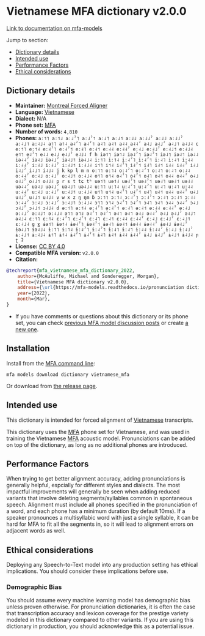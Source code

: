 
# Vietnamese MFA dictionary v2.0.0

[Link to documentation on mfa-models](https://mfa-models.readthedocs.io/en/main/dictionary/vietnamese_mfa.html)

Jump to section:

- [Dictionary details](#dictionary-details)
- [Intended use](#intended-use)
- [Performance Factors](#performance-factors)
- [Ethical considerations](#ethical-considerations)

## Dictionary details

- **Maintainer:** [Montreal Forced Aligner](https://montreal-forced-aligner.readthedocs.io/)
- **Language:** [Vietnamese](https://en.wikipedia.org/wiki/Vietnamese_language)
- **Dialect:** N/A
- **Phone set:** [MFA](https://mfa-models.readthedocs.io/en/refactor/mfa_phone_set.html#vietnamese)
- **Number of words:** `4,810`
- **Phones:** `aː˦˥ aː˦˨ aː˨ˀ˥ aː˨ˀ˦ aː˨˥ aː˨˦ aː˨˨ aː˨˨ˀ aː˨˩ aː˨˩ˀ aː˨˩˦ aː˨˩˨ a˦˥ a˦˨ a˨ˀ˥ a˨ˀ˦ a˨˥ a˨˦ a˨˨ a˨˨ˀ a˨˩ a˨˩ˀ a˨˩˦ a˨˩˨ c eː˦˥ eː˦˨ eː˨ˀ˥ eː˨ˀ˦ eː˨˥ eː˨˦ eː˨˨ eː˨˨ˀ eː˨˩ eː˨˩ˀ eː˨˩˦ eː˨˩˨ e˦˥ e˨ˀ˥ e˨˨ e˨˩ e˨˩ˀ e˨˩˨ f h iə˦˥ iə˦˨ iə˨ˀ˥ iə˨ˀ˦ iə˨˥ iə˨˦ iə˨˨ iə˨˨ˀ iə˨˩ iə˨˩ˀ iə˨˩˦ iə˨˩˨ iː˦˥ iː˦˨ iː˨ˀ˥ iː˨ˀ˦ iː˨˥ iː˨˦ iː˨˨ iː˨˨ˀ iː˨˩ iː˨˩ˀ iː˨˩˦ iː˨˩˨ i˦˥ i˦˨ i˨ˀ˥ i˨ˀ˦ i˨˥ i˨˦ i˨˨ i˨˨ˀ i˨˩ i˨˩ˀ i˨˩˦ i˨˩˨ j k kp l m n oː˦˥ oː˦˨ oː˨ˀ˥ oː˨ˀ˦ oː˨˥ oː˨˦ oː˨˨ oː˨˨ˀ oː˨˩ oː˨˩ˀ oː˨˩˦ oː˨˩˨ o˦˥ o˦˨ o˨ˀ˥ o˨ˀ˦ o˨˥ o˨˦ o˨˨ o˨˨ˀ o˨˩ o˨˩ˀ o˨˩˦ o˨˩˨ p r s t tɕ tʰ uə˦˥ uə˦˨ uə˨ˀ˥ uə˨ˀ˦ uə˨˥ uə˨˦ uə˨˨ uə˨˨ˀ uə˨˩ uə˨˩ˀ uə˨˩˦ uə˨˩˨ uː˦˥ uː˦˨ uː˨ˀ˥ uː˨ˀ˦ uː˨˥ uː˨˦ uː˨˨ uː˨˨ˀ uː˨˩ uː˨˩ˀ uː˨˩˦ uː˨˩˨ u˦˥ u˦˨ u˨ˀ˥ u˨ˀ˦ u˨˥ u˨˦ u˨˨ u˨˨ˀ u˨˩ u˨˩ˀ u˨˩˦ u˨˩˨ v w x z ŋ ŋm ɓ ɔː˦˥ ɔː˦˨ ɔː˨ˀ˥ ɔː˨ˀ˦ ɔː˨˥ ɔː˨˦ ɔː˨˨ ɔː˨˨ˀ ɔː˨˩ ɔː˨˩ˀ ɔː˨˩˦ ɔː˨˩˨ ɔ˦˥ ɔ˦˨ ɔ˨ˀ˥ ɔ˨ˀ˦ ɔ˨˥ ɔ˨˦ ɔ˨˨ ɔ˨˨ˀ ɔ˨˩ ɔ˨˩ˀ ɔ˨˩˦ ɔ˨˩˨ ɗ əː˦˥ əː˦˨ əː˨ˀ˥ əː˨ˀ˦ əː˨˥ əː˨˦ əː˨˨ əː˨˨ˀ əː˨˩ əː˨˩ˀ əː˨˩˦ əː˨˩˨ ə˦˥ ə˦˨ ə˨ˀ˥ ə˨ˀ˦ ə˨˥ ə˨˦ ə˨˨ ə˨˨ˀ ə˨˩ ə˨˩ˀ ə˨˩˦ ə˨˩˨ ɛː˦˥ ɛː˦˨ ɛː˨ˀ˥ ɛː˨ˀ˦ ɛː˨˥ ɛː˨˦ ɛː˨˨ ɛː˨˨ˀ ɛː˨˩ ɛː˨˩ˀ ɛː˨˩˦ ɛː˨˩˨ ɡ ɣ ɨə˦˥ ɨə˦˨ ɨə˨ˀ˥ ɨə˨ˀ˦ ɨə˨˥ ɨə˨˦ ɨə˨˨ ɨə˨˨ˀ ɨə˨˩ ɨə˨˩ˀ ɨə˨˩˦ ɨə˨˩˨ ɨː˦˥ ɨː˦˨ ɨː˨ˀ˥ ɨː˨ˀ˦ ɨː˨˥ ɨː˨˦ ɨː˨˨ ɨː˨˨ˀ ɨː˨˩ ɨː˨˩ˀ ɨː˨˩˦ ɨː˨˩˨ ɨ˦˥ ɨ˦˨ ɨ˨ˀ˥ ɨ˨ˀ˦ ɨ˨˥ ɨ˨˦ ɨ˨˨ ɨ˨˨ˀ ɨ˨˩ ɨ˨˩ˀ ɨ˨˩˦ ɨ˨˩˨ ɲ ʈ ʔ`
- **License:** [CC BY 4.0](https://github.com/MontrealCorpusTools/mfa-models/tree/main/dictionary/vietnamese/mfa/v2.0.0/LICENSE)
- **Compatible MFA version:** `v2.0.0`
- **Citation:**

```bibtex
@techreport{mfa_vietnamese_mfa_dictionary_2022,
	author={McAuliffe, Michael and Sonderegger, Morgan},
	title={Vietnamese MFA dictionary v2.0.0},
	address={\url{https://mfa-models.readthedocs.io/pronunciation dictionary/Vietnamese/Vietnamese MFA dictionary v2_0_0.html}},
	year={2022},
	month={Mar},
}
```

- If you have comments or questions about this dictionary or its phone set, you can check [previous MFA model discussion posts](https://github.com/MontrealCorpusTools/mfa-models/discussions?discussions_q=Vietnamese+MFA+dictionary+v2.0.0) or create [a new one](https://github.com/MontrealCorpusTools/mfa-models/discussions/new).

## Installation

Install from the [MFA command line](https://montreal-forced-aligner.readthedocs.io/en/latest/user_guide/models/index.html):

```
mfa models download dictionary vietnamese_mfa
```

Or download from [the release page](https://github.com/MontrealCorpusTools/mfa-models/releases/tag/dictionary-vietnamese_mfa-v2.0.0).

## Intended use

This dictionary is intended for forced alignment of [Vietnamese](https://en.wikipedia.org/wiki/Vietnamese_language) transcripts.

This dictionary uses the [MFA](https://mfa-models.readthedocs.io/en/refactor/mfa_phone_set.html#vietnamese) phone set for Vietnamese, and was used in training the Vietnamese [MFA](https://mfa-models.readthedocs.io/en/refactor/mfa_phone_set.html#vietnamese) acoustic model.
Pronunciations can be added on top of the dictionary, as long as no additional phones are introduced.

## Performance Factors

When trying to get better alignment accuracy, adding pronunciations is generally helpful, espcially for different styles and dialects.
The most impactful improvements will generally be seen when adding reduced variants that
involve deleting segments/syllables common in spontaneous speech.  Alignment must include all phones specified in the pronunciation of a word, and each phone has
a minimum duration (by default 10ms). If a speaker pronounces a multisyllabic word with just a single syllable, it can be hard for MFA to fit all the segments in,
so it will lead to alignment errors on adjacent words as well.

## Ethical considerations

Deploying any Speech-to-Text model into any production setting has ethical implications. You should consider these implications before use.

### Demographic Bias

You should assume every machine learning model has demographic bias unless proven otherwise.
For pronunciation dictionaries, it is often the case that transcription accuracy and lexicon coverage for the prestige variety modeled in this dictionary compared to other variants.
If you are using this dictionary in production, you should acknowledge this as a potential issue.
